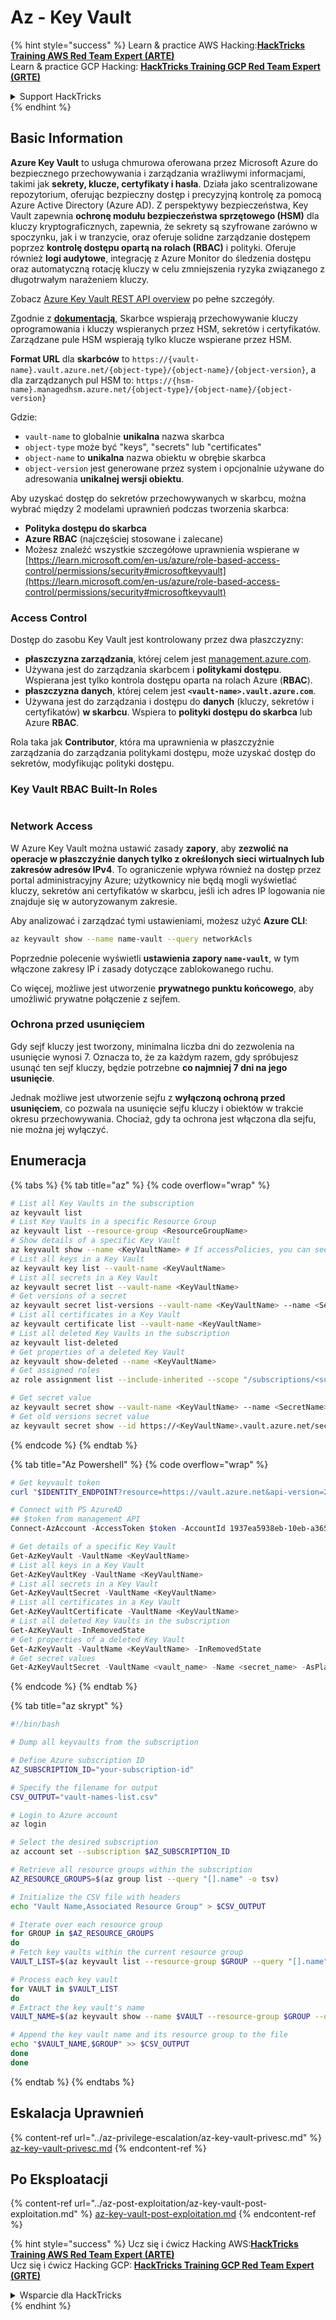# Az - Key Vault

{% hint style="success" %}
Learn & practice AWS Hacking:<img src="../../../.gitbook/assets/image (1) (1) (1).png" alt="" data-size="line">[**HackTricks Training AWS Red Team Expert (ARTE)**](https://training.hacktricks.xyz/courses/arte)<img src="../../../.gitbook/assets/image (1) (1) (1).png" alt="" data-size="line">\
Learn & practice GCP Hacking: <img src="../../../.gitbook/assets/image (2).png" alt="" data-size="line">[**HackTricks Training GCP Red Team Expert (GRTE)**<img src="../../../.gitbook/assets/image (2).png" alt="" data-size="line">](https://training.hacktricks.xyz/courses/grte)

<details>

<summary>Support HackTricks</summary>

* Check the [**subscription plans**](https://github.com/sponsors/carlospolop)!
* **Join the** 💬 [**Discord group**](https://discord.gg/hRep4RUj7f) or the [**telegram group**](https://t.me/peass) or **follow** us on **Twitter** 🐦 [**@hacktricks\_live**](https://twitter.com/hacktricks_live)**.**
* **Share hacking tricks by submitting PRs to the** [**HackTricks**](https://github.com/carlospolop/hacktricks) and [**HackTricks Cloud**](https://github.com/carlospolop/hacktricks-cloud) github repos.

</details>
{% endhint %}

## Basic Information

**Azure Key Vault** to usługa chmurowa oferowana przez Microsoft Azure do bezpiecznego przechowywania i zarządzania wrażliwymi informacjami, takimi jak **sekrety, klucze, certyfikaty i hasła**. Działa jako scentralizowane repozytorium, oferując bezpieczny dostęp i precyzyjną kontrolę za pomocą Azure Active Directory (Azure AD). Z perspektywy bezpieczeństwa, Key Vault zapewnia **ochronę modułu bezpieczeństwa sprzętowego (HSM)** dla kluczy kryptograficznych, zapewnia, że sekrety są szyfrowane zarówno w spoczynku, jak i w tranzycie, oraz oferuje solidne zarządzanie dostępem poprzez **kontrolę dostępu opartą na rolach (RBAC)** i polityki. Oferuje również **logi audytowe**, integrację z Azure Monitor do śledzenia dostępu oraz automatyczną rotację kluczy w celu zmniejszenia ryzyka związanego z długotrwałym narażeniem kluczy.

Zobacz [Azure Key Vault REST API overview](https://learn.microsoft.com/en-us/azure/key-vault/general/about-keys-secrets-certificates) po pełne szczegóły.

Zgodnie z [**dokumentacją**](https://learn.microsoft.com/en-us/azure/key-vault/general/basic-concepts), Skarbce wspierają przechowywanie kluczy oprogramowania i kluczy wspieranych przez HSM, sekretów i certyfikatów. Zarządzane pule HSM wspierają tylko klucze wspierane przez HSM.

**Format URL** dla **skarbców** to `https://{vault-name}.vault.azure.net/{object-type}/{object-name}/{object-version}`, a dla zarządzanych pul HSM to: `https://{hsm-name}.managedhsm.azure.net/{object-type}/{object-name}/{object-version}`

Gdzie:

* `vault-name` to globalnie **unikalna** nazwa skarbca
* `object-type` może być "keys", "secrets" lub "certificates"
* `object-name` to **unikalna** nazwa obiektu w obrębie skarbca
* `object-version` jest generowane przez system i opcjonalnie używane do adresowania **unikalnej wersji obiektu**.

Aby uzyskać dostęp do sekretów przechowywanych w skarbcu, można wybrać między 2 modelami uprawnień podczas tworzenia skarbca:

* **Polityka dostępu do skarbca**
* **Azure RBAC** (najczęściej stosowane i zalecane)
* Możesz znaleźć wszystkie szczegółowe uprawnienia wspierane w [https://learn.microsoft.com/en-us/azure/role-based-access-control/permissions/security#microsoftkeyvault](https://learn.microsoft.com/en-us/azure/role-based-access-control/permissions/security#microsoftkeyvault)

### Access Control <a href="#access-control" id="access-control"></a>

Dostęp do zasobu Key Vault jest kontrolowany przez dwa płaszczyzny:

* **płaszczyzna zarządzania**, której celem jest [management.azure.com](http://management.azure.com/).
* Używana jest do zarządzania skarbcem i **politykami dostępu**. Wspierana jest tylko kontrola dostępu oparta na rolach Azure (**RBAC**).
* **płaszczyzna danych**, której celem jest **`<vault-name>.vault.azure.com`**.
* Używana jest do zarządzania i dostępu do **danych** (kluczy, sekretów i certyfikatów) **w skarbcu**. Wspiera to **polityki dostępu do skarbca** lub Azure **RBAC**.

Rola taka jak **Contributor**, która ma uprawnienia w płaszczyźnie zarządzania do zarządzania politykami dostępu, może uzyskać dostęp do sekretów, modyfikując polityki dostępu.

### Key Vault RBAC Built-In Roles <a href="#rbac-built-in-roles" id="rbac-built-in-roles"></a>

<figure><img src="../../../.gitbook/assets/image (27).png" alt=""><figcaption></figcaption></figure>

### Network Access

W Azure Key Vault można ustawić zasady **zapory**, aby **zezwolić na operacje w płaszczyźnie danych tylko z określonych sieci wirtualnych lub zakresów adresów IPv4**. To ograniczenie wpływa również na dostęp przez portal administracyjny Azure; użytkownicy nie będą mogli wyświetlać kluczy, sekretów ani certyfikatów w skarbcu, jeśli ich adres IP logowania nie znajduje się w autoryzowanym zakresie.

Aby analizować i zarządzać tymi ustawieniami, możesz użyć **Azure CLI**:
```bash
az keyvault show --name name-vault --query networkAcls
```
Poprzednie polecenie wyświetli **ustawienia zapory `name-vault`**, w tym włączone zakresy IP i zasady dotyczące zablokowanego ruchu.

Co więcej, możliwe jest utworzenie **prywatnego punktu końcowego**, aby umożliwić prywatne połączenie z sejfem.

### Ochrona przed usunięciem

Gdy sejf kluczy jest tworzony, minimalna liczba dni do zezwolenia na usunięcie wynosi 7. Oznacza to, że za każdym razem, gdy spróbujesz usunąć ten sejf kluczy, będzie potrzebne **co najmniej 7 dni na jego usunięcie**.

Jednak możliwe jest utworzenie sejfu z **wyłączoną ochroną przed usunięciem**, co pozwala na usunięcie sejfu kluczy i obiektów w trakcie okresu przechowywania. Chociaż, gdy ta ochrona jest włączona dla sejfu, nie można jej wyłączyć.

## Enumeracja

{% tabs %}
{% tab title="az" %}
{% code overflow="wrap" %}
```bash
# List all Key Vaults in the subscription
az keyvault list
# List Key Vaults in a specific Resource Group
az keyvault list --resource-group <ResourceGroupName>
# Show details of a specific Key Vault
az keyvault show --name <KeyVaultName> # If accessPolicies, you can see them here
# List all keys in a Key Vault
az keyvault key list --vault-name <KeyVaultName>
# List all secrets in a Key Vault
az keyvault secret list --vault-name <KeyVaultName>
# Get versions of a secret
az keyvault secret list-versions --vault-name <KeyVaultName> --name <SecretName>
# List all certificates in a Key Vault
az keyvault certificate list --vault-name <KeyVaultName>
# List all deleted Key Vaults in the subscription
az keyvault list-deleted
# Get properties of a deleted Key Vault
az keyvault show-deleted --name <KeyVaultName>
# Get assigned roles
az role assignment list --include-inherited --scope "/subscriptions/<subscription-uuid>/resourceGroups/<resource-group>/providers/Microsoft.KeyVault/vaults/<vault-name>"

# Get secret value
az keyvault secret show --vault-name <KeyVaultName> --name <SecretName>
# Get old versions secret value
az keyvault secret show --id https://<KeyVaultName>.vault.azure.net/secrets/<KeyVaultName>/<idOldVersion>
```
{% endcode %}
{% endtab %}

{% tab title="Az Powershell" %}
{% code overflow="wrap" %}
```powershell
# Get keyvault token
curl "$IDENTITY_ENDPOINT?resource=https://vault.azure.net&api-version=2017-09-01" -H secret:$IDENTITY_HEADER

# Connect with PS AzureAD
## $token from management API
Connect-AzAccount -AccessToken $token -AccountId 1937ea5938eb-10eb-a365-10abede52387 -KeyVaultAccessToken $keyvaulttoken

# Get details of a specific Key Vault
Get-AzKeyVault -VaultName <KeyVaultName>
# List all keys in a Key Vault
Get-AzKeyVaultKey -VaultName <KeyVaultName>
# List all secrets in a Key Vault
Get-AzKeyVaultSecret -VaultName <KeyVaultName>
# List all certificates in a Key Vault
Get-AzKeyVaultCertificate -VaultName <KeyVaultName>
# List all deleted Key Vaults in the subscription
Get-AzKeyVault -InRemovedState
# Get properties of a deleted Key Vault
Get-AzKeyVault -VaultName <KeyVaultName> -InRemovedState
# Get secret values
Get-AzKeyVaultSecret -VaultName <vault_name> -Name <secret_name> -AsPlainText
```
{% endcode %}
{% endtab %}

{% tab title="az skrypt" %}
```bash
#!/bin/bash

# Dump all keyvaults from the subscription

# Define Azure subscription ID
AZ_SUBSCRIPTION_ID="your-subscription-id"

# Specify the filename for output
CSV_OUTPUT="vault-names-list.csv"

# Login to Azure account
az login

# Select the desired subscription
az account set --subscription $AZ_SUBSCRIPTION_ID

# Retrieve all resource groups within the subscription
AZ_RESOURCE_GROUPS=$(az group list --query "[].name" -o tsv)

# Initialize the CSV file with headers
echo "Vault Name,Associated Resource Group" > $CSV_OUTPUT

# Iterate over each resource group
for GROUP in $AZ_RESOURCE_GROUPS
do
# Fetch key vaults within the current resource group
VAULT_LIST=$(az keyvault list --resource-group $GROUP --query "[].name" -o tsv)

# Process each key vault
for VAULT in $VAULT_LIST
do
# Extract the key vault's name
VAULT_NAME=$(az keyvault show --name $VAULT --resource-group $GROUP --query "name" -o tsv)

# Append the key vault name and its resource group to the file
echo "$VAULT_NAME,$GROUP" >> $CSV_OUTPUT
done
done
```
{% endtab %}
{% endtabs %}

## Eskalacja Uprawnień

{% content-ref url="../az-privilege-escalation/az-key-vault-privesc.md" %}
[az-key-vault-privesc.md](../az-privilege-escalation/az-key-vault-privesc.md)
{% endcontent-ref %}

## Po Eksploatacji

{% content-ref url="../az-post-exploitation/az-key-vault-post-exploitation.md" %}
[az-key-vault-post-exploitation.md](../az-post-exploitation/az-key-vault-post-exploitation.md)
{% endcontent-ref %}

{% hint style="success" %}
Ucz się i ćwicz Hacking AWS:<img src="../../../.gitbook/assets/image (1) (1) (1).png" alt="" data-size="line">[**HackTricks Training AWS Red Team Expert (ARTE)**](https://training.hacktricks.xyz/courses/arte)<img src="../../../.gitbook/assets/image (1) (1) (1).png" alt="" data-size="line">\
Ucz się i ćwicz Hacking GCP: <img src="../../../.gitbook/assets/image (2).png" alt="" data-size="line">[**HackTricks Training GCP Red Team Expert (GRTE)**<img src="../../../.gitbook/assets/image (2).png" alt="" data-size="line">](https://training.hacktricks.xyz/courses/grte)

<details>

<summary>Wsparcie dla HackTricks</summary>

* Sprawdź [**plany subskrypcyjne**](https://github.com/sponsors/carlospolop)!
* **Dołącz do** 💬 [**grupy Discord**](https://discord.gg/hRep4RUj7f) lub [**grupy telegram**](https://t.me/peass) lub **śledź** nas na **Twitterze** 🐦 [**@hacktricks\_live**](https://twitter.com/hacktricks_live)**.**
* **Dziel się trikami hackingowymi, przesyłając PR-y do** [**HackTricks**](https://github.com/carlospolop/hacktricks) i [**HackTricks Cloud**](https://github.com/carlospolop/hacktricks-cloud) repozytoriów na githubie.

</details>
{% endhint %}
